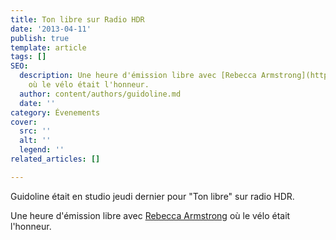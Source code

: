 ```yaml
---
title: Ton libre sur Radio HDR
date: '2013-04-11'
publish: true
template: article
tags: []
SEO:
  description: Une heure d'émission libre avec [Rebecca Armstrong](http://rebeccarmstrong.net/)
    où le vélo était l'honneur.
  author: content/authors/guidoline.md
  date: ''
category: Évenements
cover:
  src: ''
  alt: ''
  legend: ''
related_articles: []

---
```

Guidoline était en studio jeudi dernier pour "Ton libre" sur radio HDR.

Une heure d'émission libre avec [Rebecca Armstrong](http://rebeccarmstrong.net/) où le vélo était l'honneur.